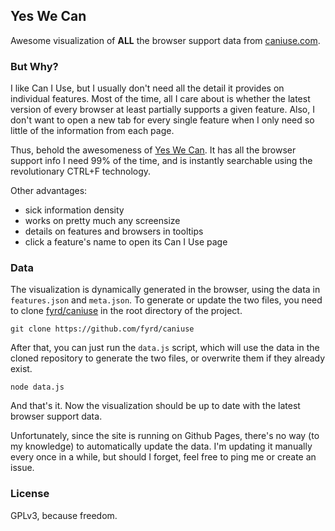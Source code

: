 Yes We Can
----------

Awesome visualization of **ALL** the browser support data from [caniuse.com](http://caniuse.com).

### But Why?
I like Can I Use, but I usually don't need all the detail it provides on individual features. Most of the time, all I care about is whether the latest version of every browser at least partially supports a given feature. Also, I don't want to open a new tab for every single feature when I only need so little of the information from each page.

Thus, behold the awesomeness of [Yes We Can](http://tobiasbernard.com/yeswecan/). It has all the browser support info I need 99% of the time, and is instantly searchable using the revolutionary CTRL+F technology.

Other advantages:
* sick information density
* works on pretty much any screensize
* details on features and browsers in tooltips
* click a feature's name to open its Can I Use page

### Data
The visualization is dynamically generated in the browser, using the data in `features.json` and `meta.json`. To generate or update the two files, you need to clone [fyrd/caniuse](https://github.com/fyrd/caniuse) in the root directory of the project.
```
git clone https://github.com/fyrd/caniuse
```
After that, you can just run the `data.js` script, which will use the data in the cloned repository to generate the two files, or overwrite them if they already exist.
```
node data.js
```
And that's it. Now the visualization should be up to date with the latest browser support data.

Unfortunately, since the site is running on Github Pages, there's no way (to my knowledge) to automatically update the data. I'm updating it manually every once in a while, but should I forget, feel free to ping me or create an issue.

### License
GPLv3, because freedom.
